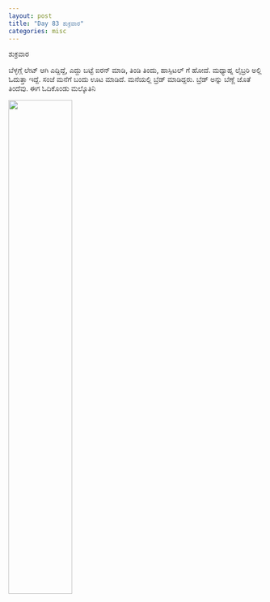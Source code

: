 ```yaml
---
layout: post
title: "Day 83 ಶುಕ್ರವಾರ"
categories: misc
---
```


ಶುಕ್ರವಾರ

ಬೆಳ್ಳಗ್ಗೆ ಲೇಟ್ ಆಗಿ ಎದ್ದಿದ್ದೆ, ಎದ್ದು ಬಟ್ಟೆ ಐರನ್ ಮಾಡಿ, ತಿಂಡಿ ತಿಂದು, ಹಾಸ್ಪಿಟಲ್ ಗೆ ಹೋದೆ. ಮಧ್ಯಾಹ್ನ ಲೈಬ್ರರಿ ಅಲ್ಲಿ ಓದುತ್ತಾ ಇದ್ದೆ. ಸಂಜೆ ಮನೆಗೆ ಬಂದು ಊಟ ಮಾಡಿದೆ. ಮನೆಯಲ್ಲಿ ಬ್ರೆಡ್ ಮಾಡಿದ್ದರು. ಬ್ರೆಡ್ ಅನ್ನು ಬೆಣ್ಣೆ ಜೊತೆ ತಿಂದೆವು.
ಈಗ ಓದಿಕೊಂಡು ಮಲ್ಕೊತಿನಿ

<img src="https://raw.githubusercontent.com/myfellowship/myfellowship/master/assets/63.jpg" width="50%">
